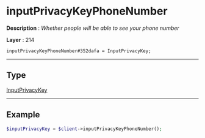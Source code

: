 # inputPrivacyKeyPhoneNumber

**Description** : *Whether people will be able to see your phone number*

**Layer** : 214

```tl
inputPrivacyKeyPhoneNumber#352dafa = InputPrivacyKey;
```

---

## Type

[InputPrivacyKey](type/InputPrivacyKey)

---

## Example

```php
$inputPrivacyKey = $client->inputPrivacyKeyPhoneNumber();
```